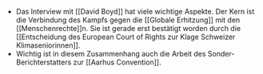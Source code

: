 - Das Interview mit [[David Boyd]] hat viele wichtige Aspekte. Der Kern ist die Verbindung des Kampfs gegen die [[Globale Erhitzung]] mit den [[Menschenrechte]]n. Sie ist gerade erst bestätigt worden durch die [[Entscheidung des European Court of Rights zur Klage Schweizer Klimaseniorinnen]].
- Wichtig ist in diesem Zusammenhang auch die Arbeit des Sonder-Berichterstatters zur [[Aarhus Convention]].